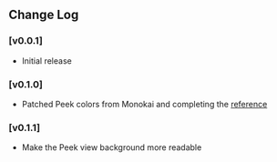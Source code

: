 ## Change Log

### [v0.0.1]
- Initial release

### [v0.1.0]
- Patched Peek colors from Monokai and completing the [reference](https://code.visualstudio.com/docs/getstarted/theme-color-reference#_peek-view-colors)

### [v0.1.1]
- Make the Peek view background more readable